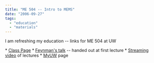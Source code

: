 ```yaml
---
title: "ME 504 -- Intro to MEMS"
date: "2006-09-27"
tags: 
  - "education"
  - "materials"
---
```


I am refreshing my education -- links for ME 504 at UW

\* [Class Page](http://www.ee.washington.edu/class/502/ "No Class Page Found - UWEE") \* [Feynman's talk](http://www.zyvex.com/nanotech/feynman.html) -- handed out at first lecture \* [Streaming video](http://www.engr.washington.edu/edge/ee502/ee502vd.html) of lectures \* [MyUW](https://myuw.washington.edu/) page
